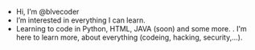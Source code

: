 - Hi, I’m @blvecoder
- I’m interested in everything I can learn.
- Learning to code in Python, HTML, JAVA (soon) and some more.
. I'm here to learn more, about everything (codeing, hacking, security,...).
